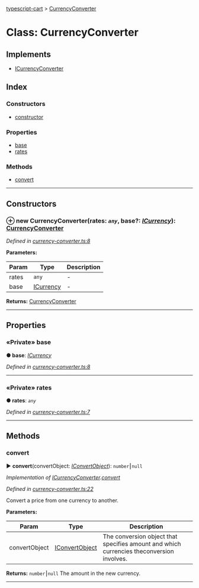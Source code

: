 [typescript-cart](../README.md) > [CurrencyConverter](../classes/currencyconverter.md)



# Class: CurrencyConverter

## Implements

* [ICurrencyConverter](../interfaces/icurrencyconverter.md)

## Index

### Constructors

* [constructor](currencyconverter.md#constructor)


### Properties

* [base](currencyconverter.md#base)
* [rates](currencyconverter.md#rates)


### Methods

* [convert](currencyconverter.md#convert)



---
## Constructors
<a id="constructor"></a>


### ⊕ **new CurrencyConverter**(rates: *`any`*, base?: *[ICurrency](../interfaces/icurrency.md)*): [CurrencyConverter](currencyconverter.md)


*Defined in [currency-converter.ts:8](https://github.com/FlareMind/typescript-cart/blob/a202c9e/src/currency-converter.ts#L8)*



**Parameters:**

| Param | Type | Description |
| ------ | ------ | ------ |
| rates | `any`   |  - |
| base | [ICurrency](../interfaces/icurrency.md)   |  - |





**Returns:** [CurrencyConverter](currencyconverter.md)

---


## Properties
<a id="base"></a>

### «Private» base

**●  base**:  *[ICurrency](../interfaces/icurrency.md)* 

*Defined in [currency-converter.ts:8](https://github.com/FlareMind/typescript-cart/blob/a202c9e/src/currency-converter.ts#L8)*





___

<a id="rates"></a>

### «Private» rates

**●  rates**:  *`any`* 

*Defined in [currency-converter.ts:7](https://github.com/FlareMind/typescript-cart/blob/a202c9e/src/currency-converter.ts#L7)*





___


## Methods
<a id="convert"></a>

###  convert

► **convert**(convertObject: *[IConvertObject](../interfaces/iconvertobject.md)*): `number`⎮`null`



*Implementation of [ICurrencyConverter](../interfaces/icurrencyconverter.md).[convert](../interfaces/icurrencyconverter.md#convert)*

*Defined in [currency-converter.ts:22](https://github.com/FlareMind/typescript-cart/blob/a202c9e/src/currency-converter.ts#L22)*



Convert a price from one currency to another.


**Parameters:**

| Param | Type | Description |
| ------ | ------ | ------ |
| convertObject | [IConvertObject](../interfaces/iconvertobject.md)   |  The conversion object that specifies amount and which currencies theconversion involves. |





**Returns:** `number`⎮`null`
The amount in the new currency.






___


